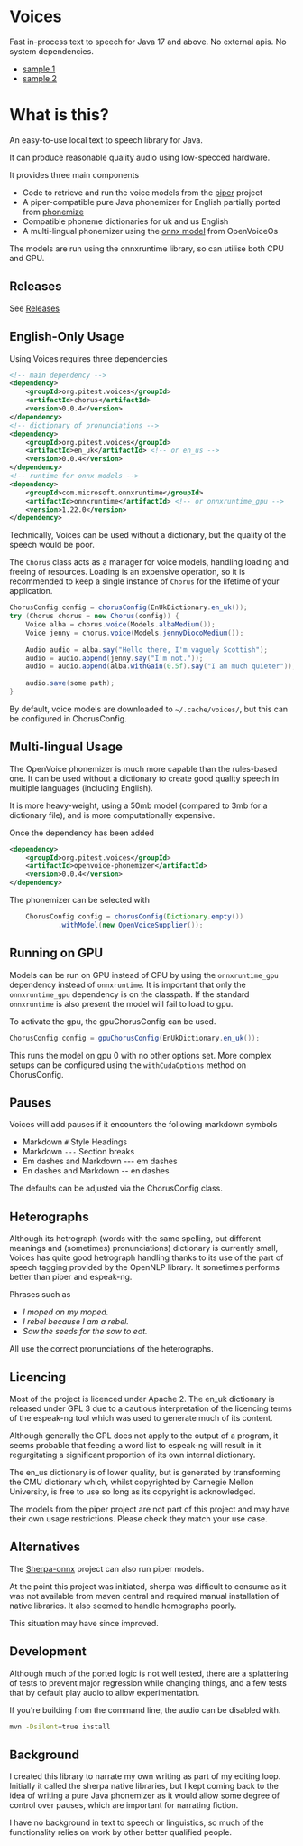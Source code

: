 # Voices

Fast in-process text to speech for Java 17 and above. No external apis. No system dependencies.


* [sample 1](https://github.com/user-attachments/assets/3bb91fe5-682a-498b-ab38-3f4e0d1885f6)
* [sample 2](https://github.com/user-attachments/assets/3ff5dd48-df3f-4b47-9b4e-e88f97bf6d4d)

# What is this?

An easy-to-use local text to speech library for Java.

It can produce reasonable quality audio using low-specced hardware.

It provides three main components

* Code to retrieve and run the voice models from the [piper](https://github.com/rhasspy/piper) project
* A piper-compatible pure Java phonemizer for English partially ported from [phonemize](https://github.com/hans00/phonemize)
* Compatible phoneme dictionaries for uk and us English
* A multi-lingual phonemizer using the [onnx model](https://huggingface.co/OpenVoiceOS/g2p-mbyt5-12l-ipa-childes-espeak-onnx) from OpenVoiceOs 

The models are run using the onnxruntime library, so can utilise both CPU and GPU.

## Releases

See [Releases](https://github.com/hcoles/voices/releases)

## English-Only Usage

Using Voices requires three dependencies

```xml
<!-- main dependency -->
<dependency>
    <groupId>org.pitest.voices</groupId>
    <artifactId>chorus</artifactId>
    <version>0.0.4</version>
</dependency>
<!-- dictionary of pronunciations -->
<dependency>
    <groupId>org.pitest.voices</groupId>
    <artifactId>en_uk</artifactId> <!-- or en_us -->
    <version>0.0.4</version>
</dependency>
<!-- runtime for onnx models -->
<dependency>
    <groupId>com.microsoft.onnxruntime</groupId>
    <artifactId>onnxruntime</artifactId> <!-- or onnxruntime_gpu -->
    <version>1.22.0</version>
</dependency>
```

Technically, Voices can be used without a dictionary, but the quality of the speech would be poor.

The `Chorus` class acts as a manager for voice models, handling loading and freeing of resources. Loading is an expensive
operation, so it is recommended to keep a single instance of `Chorus` for the lifetime of your application.

```java
ChorusConfig config = chorusConfig(EnUkDictionary.en_uk());
try (Chorus chorus = new Chorus(config)) {
    Voice alba = chorus.voice(Models.albaMedium());
    Voice jenny = chorus.voice(Models.jennyDiocoMedium());
  
    Audio audio = alba.say("Hello there, I'm vaguely Scottish");
    audio = audio.append(jenny.say("I'm not."));
    audio = audio.append(alba.withGain(0.5f).say("I am much quieter"));
            
    audio.save(some path);
}
```

By default, voice models are downloaded to `~/.cache/voices/`, but this can be configured in ChorusConfig.

## Multi-lingual Usage

The OpenVoice phonemizer is much more capable than the rules-based one. It can be used without a dictionary to
create good quality speech in multiple languages (including English).

It is more heavy-weight, using a 50mb model (compared to 3mb for a dictionary file), and is more computationally 
expensive.

Once the dependency has been added

```xml
<dependency>
    <groupId>org.pitest.voices</groupId>
    <artifactId>openvoice-phonemizer</artifactId>
    <version>0.0.4</version>
</dependency>
```

The phonemizer can be selected with

```java
    ChorusConfig config = chorusConfig(Dictionary.empty())
            .withModel(new OpenVoiceSupplier());
```

## Running on GPU

Models can be run on GPU instead of CPU by using the `onnxruntime_gpu` dependency instead of `onnxruntime`. It is
important that only the `onnxruntime_gpu` dependency is on the classpath. If the standard `onnxruntime` is also present the model
will fail to load to gpu.

To activate the gpu, the gpuChorusConfig can be used.

```java
ChorusConfig config = gpuChorusConfig(EnUkDictionary.en_uk());
```

This runs the model on gpu 0 with no other options set. More complex setups can be configured using the `withCudaOptions`
method on ChorusConfig.

## Pauses

Voices will add pauses if it encounters the following markdown symbols

* Markdown `#` Style Headings
* Markdown `---` Section breaks
* Em dashes and Markdown --- em dashes
* En dashes and Markdown -- en dashes

The defaults can be adjusted via the ChorusConfig class.

## Heterographs

Although its hetrograph (words with the same spelling, but different meanings and (sometimes) pronunciations) 
dictionary is currently small, Voices has quite good hetrograph handling thanks to its use of the 
part of speech tagging provided by the OpenNLP library. It sometimes performs better than piper and espeak-ng.

Phrases such as

* *I moped on my moped.*
* *I rebel because I am a rebel.*
* *Sow the seeds for the sow to eat.*

All use the correct pronunciations of the heterographs.

## Licencing

Most of the project is licenced under Apache 2. The en_uk dictionary is released under GPL 3 due to a cautious
interpretation of the licencing terms of the espeak-ng tool which was used to generate much of its content.

Although generally the GPL does not apply to the output of a program, it seems probable that feeding a word list
to espeak-ng will result in it regurgitating a significant proportion of its own internal dictionary.

The en_us dictionary is of lower quality, but is generated by transforming the CMU dictionary which, whilst copyrighted by
Carnegie Mellon University, is free to use so long as its copyright is acknowledged.

The models from the piper project are not part of this project and may have their own usage restrictions. Please 
check they match your use case.

## Alternatives

The [Sherpa-onnx](https://github.com/k2-fsa/sherpa-onnx) project can also run piper models.

At the point this project was initiated, sherpa was difficult to consume as it was not available from maven central and required 
manual installation of native libraries. It also seemed to handle homographs poorly.

This situation may have since improved.

## Development

Although much of the ported logic is not well tested, there are a splattering of tests to prevent major regression
while changing things, and a few tests that by default play audio to allow experimentation. 

If you're building from the command line, the audio can be disabled with.

```bash
mvn -Dsilent=true install
```

## Background

I created this library to narrate my own writing as part of my editing loop. Initially
it called the sherpa native libraries, but I kept coming back to the idea of writing a pure
Java phonemizer as it would allow some degree of control over pauses, which are important
for narrating fiction.

I have no background in text to speech or linguistics, so much of the functionality relies on work
by other better qualified people.
